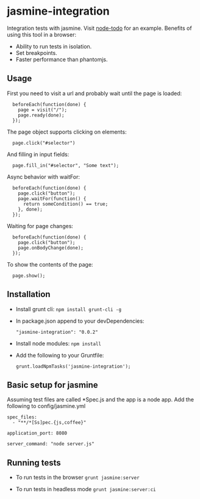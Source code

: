 jasmine-integration
===================

Integration tests with jasmine. Visit [node-todo](https://github.com/jordinl/node-todo) for an example. Benefits of using this tool in a browser:

- Ability to run tests in isolation.
- Set breakpoints.
- Faster performance than phantomjs.


## Usage

First you need to visit a url and probably wait until the page is loaded:

````
  beforeEach(function(done) {
    page = visit("/");
    page.ready(done);
  });
````

The page object supports clicking on elements:

````
  page.click("#selector")
````

And filling in input fields:

````
  page.fill_in("#selector", "Some text");
````

Async behavior with waitFor:

````
  beforeEach(function(done) {
	page.click("button");
	page.waitFor(function() {
	  return someCondition() == true;
    }, done);
  });
````

Waiting for page changes:
````
  beforeEach(function(done) {
	page.click("button");
	page.onBodyChange(done);
  });
````

To show the contents of the page:

````
  page.show();
````

## Installation

- Install grunt cli: `npm install grunt-cli -g`

- In package.json append to your devDependencies:

	````
	"jasmine-integration": "0.0.2"
	````
- Install node modules: `npm install`
 
- Add the following to your Gruntfile:

	````
	grunt.loadNpmTasks('jasmine-integration');
	````

## Basic setup for jasmine

Assuming test files are called *Spec.js and the app is a node app. Add the following to config/jasmine.yml

````
spec_files:
  - "**/*[Ss]pec.{js,coffee}"

application_port: 8080

server_command: "node server.js"
````

## Running tests

- To run tests in the browser `grunt jasmine:server`

- To run tests in headless mode `grunt jasmine:server:ci`